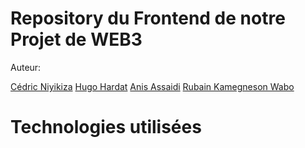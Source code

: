 # Repository du Frontend de notre Projet de WEB3

Auteur: 

[Cédric Niyikiza](https://github.com/CedricNiyiVinci)
[Hugo Hardat](https://github.com/hhardat)
[Anis Assaidi](https://github.com/anistricks)
[Rubain Kamegneson Wabo](https://github.com/rubainwabo)
    
# Technologies utilisées
